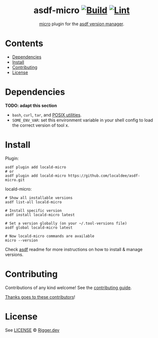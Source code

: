 <div align="center">

# asdf-micro [![Build](https://github.com/localdee/asdf-micro/actions/workflows/build.yml/badge.svg)](https://github.com/localdee/asdf-micro/actions/workflows/build.yml) [![Lint](https://github.com/localdee/asdf-micro/actions/workflows/lint.yml/badge.svg)](https://github.com/localdee/asdf-micro/actions/workflows/lint.yml)

[micro](https://micro-editor.github.io) plugin for the [asdf version manager](https://asdf-vm.com).

</div>

# Contents

- [Dependencies](#dependencies)
- [Install](#install)
- [Contributing](#contributing)
- [License](#license)

# Dependencies

**TODO: adapt this section**

- `bash`, `curl`, `tar`, and [POSIX utilities](https://pubs.opengroup.org/onlinepubs/9699919799/idx/utilities.html).
- `SOME_ENV_VAR`: set this environment variable in your shell config to load the correct version of tool x.

# Install

Plugin:

```shell
asdf plugin add locald-micro
# or
asdf plugin add locald-micro https://github.com/localdee/asdf-micro.git
```

locald-micro:

```shell
# Show all installable versions
asdf list-all locald-micro

# Install specific version
asdf install locald-micro latest

# Set a version globally (on your ~/.tool-versions file)
asdf global locald-micro latest

# Now locald-micro commands are available
micro --version
```

Check [asdf](https://github.com/asdf-vm/asdf) readme for more instructions on how to
install & manage versions.

# Contributing

Contributions of any kind welcome! See the [contributing guide](contributing.md).

[Thanks goes to these contributors](https://github.com/localdee/asdf-micro/graphs/contributors)!

# License

See [LICENSE](LICENSE) © [Rigger.dev](https://github.com/localdee/)
